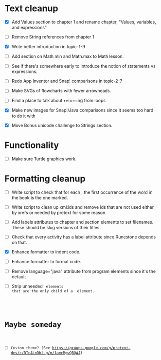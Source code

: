 # Text cleanup

- [x] Add Values section to chapter 1 and rename chapter, "Values, variables, and expressions"

- [ ] Remove String references from chapter 1

- [x] Write better introduction in topic-1-9

- [ ] Add section on Math.min and Math.max to Math lesson.

- [ ] See if there's somewhere early to introduce the notion of statements vs expressions.

- [ ] Redo App Inventor and Snap! comparisons in topic-2-7

- [ ] Make SVGs of flowcharts with fewer arrowheads.

- [ ] Find a place to talk about `return`ing from loops

- [x] Make new images for Snap!/Java comparisons since it seems too hard to do
      it with <sidebyside>

- [x] Move Bonus unicode challenge to Strings section.

# Functionality

- [ ] Make sure Turtle graphics work.

# Formatting cleanup

- [ ] Write script to check that for each <term>, the first occurrence of the
      word in the book is the one marked.

- [ ] Write script to clean up xml:ids and remove ids that are not used either
      by xrefs or needed by pretext for some reason.

- [ ] Add labels attributes to chapter and section elements to set filenames.
      These should be slug versions of their titles.

- [ ] Check that every activity has a label attribute since Runestone depends on that.

- [x] Enhance formatter to indent code.

- [ ] Enhance formatter to format code.

- [ ] Remove language="java" attribute from program elements since it's the default

- [ ] Strip unneeded <code> elements that are the only child of a <program> element.

# Maybe someday

- [ ] Custom theme? (See https://groups.google.com/g/pretext-dev/c/DIeALnDbl-g/m/1amcMgwQBQAJ)
